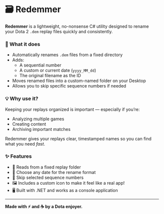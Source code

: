 # 🗃️ Redemmer

**Redemmer** is a lightweight, no-nonsense C# utility designed to rename your Dota 2 `.dem` replay files quickly and consistently.

### 🔧 What it does
- Automatically renames `.dem` files from a fixed directory
- Adds:
  - A sequential number
  - A custom or current date (`yyyy_MM_dd`)
  - The original filename as the ID
- Moves renamed files into a custom-named folder on your Desktop
- Allows you to skip specific sequence numbers if needed

### 💡 Why use it?
Keeping your replays organized is important — especially if you’re:
- Analyzing multiple games
- Creating content
- Archiving important matches

Redemmer gives your replays clear, timestamped names so you can find what you need *fast*.

### ✨ Features
- 📂 Reads from a fixed replay folder
- 📅 Choose any date for the rename format
- 🔢 Skip selected sequence numbers
- 🖼️ Includes a custom icon to make it feel like a real app!
- 🖥️ Built with .NET and works as a console application

---

**Made with ⚡ and ☕ by a Dota enjoyer.**

